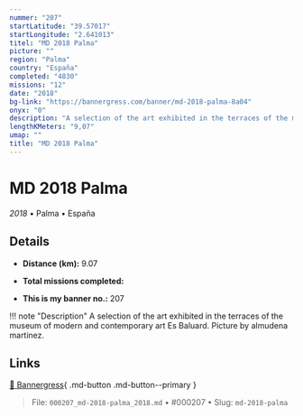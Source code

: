 ```yaml
---
nummer: "207"
startLatitude: "39.57017"
startLongitude: "2.641013"
titel: "MD 2018 Palma"
picture: ""
region: "Palma"
country: "España"
completed: "4830"
missions: "12"
date: "2018"
bg-link: "https://bannergress.com/banner/md-2018-palma-8a04"
onyx: "0"
description: "A selection of the art exhibited in the terraces of the museum of modern and contemporary art Es Baluard. Picture by almudena martinez."
lengthKMeters: "9,07"
umap: ""
title: "MD 2018 Palma"
---
```

# MD 2018 Palma

*2018* • Palma • España



## Details
- **Distance (km):** 9.07

- **Total missions completed:** 
- **This is my banner no.:** 207


!!! note "Description"
    A selection of the art exhibited in the terraces of the museum of modern and contemporary art Es Baluard. Picture by almudena martinez.



## Links
[🔗 Bannergress](https://bannergress.com/banner/md-2018-palma-8a04){ .md-button .md-button--primary }



> File: `000207_md-2018-palma_2018.md` • #000207 • Slug: `md-2018-palma`
